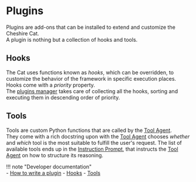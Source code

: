 # Plugins

Plugins are add-ons that can be installed to extend and customize the Cheshire Cat.  
A plugin is nothing but a collection of hooks and tools.

## Hooks

The Cat uses functions known as *hooks*, which can be overridden, to customize the behavior of the framework in specific execution places.  
Hooks come with a *priority* property.  
The [plugins manager](cheshire_cat/mad_hatter.md) takes care of collecting all the hooks, sorting and executing them in descending order of priority.

## Tools

Tools are custom Python functions that are called by the [Tool Agent](cheshire_cat/agent.md#tool-chain).  
They come with a rich docstring upon with the [Tool Agent](cheshire_cat/agent.md) chooses *whether* and *which* tool is the most suitable to fulfill the user's request.
The list of available tools ends up in the [Instruction Prompt](prompts/instructions.md), that instructs the [Tool Agent](cheshire_cat/agent.md) on how to structure its reasoning.

!!! note "Developer documentation"  
    - [How to write a plugin](../technical/plugins/plugins.md)
    - [Hooks](../technical/plugins/hooks.md)
    - [Tools](../technical/plugins/tools.md)
